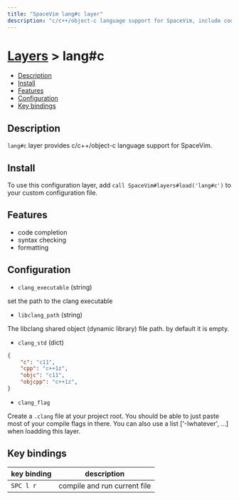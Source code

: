 ```yaml
---
title: "SpaceVim lang#c layer"
description: "c/c++/object-c language support for SpaceVim, include code completion, jump to definition, quick runner."
---
```


# [Layers](../../) > lang#c

<!-- vim-markdown-toc GFM -->

- [Description](#description)
- [Install](#install)
- [Features](#features)
- [Configuration](#configuration)
- [Key bindings](#key-bindings)

<!-- vim-markdown-toc -->

## Description

`lang#c` layer provides c/c++/object-c language support for SpaceVim.

## Install

To use this configuration layer, add `call SpaceVim#layers#load('lang#c')` to your custom configuration file.

## Features

- code completion
- syntax checking
- formatting

## Configuration

- `clang_executable` (string)

set the path to the clang executable

- `libclang_path` (string)

The libclang shared object (dynamic library) file path. by default it is empty.

- `clang_std` (dict)

```json
{
    "c": "c11",
    "cpp": "c++1z",
    "objc": "c11",
    "objcpp": "c++1z",
}
```

- `clang_flag`

Create a `.clang` file at your project root. You should be able to just paste most of your compile flags in there. You can also use a list ['-Iwhatever', ...] when loadding this layer.

## Key bindings

| key binding | description                  |
| ----------- | ---------------------------- |
| `SPC l r`   | compile and run current file |
